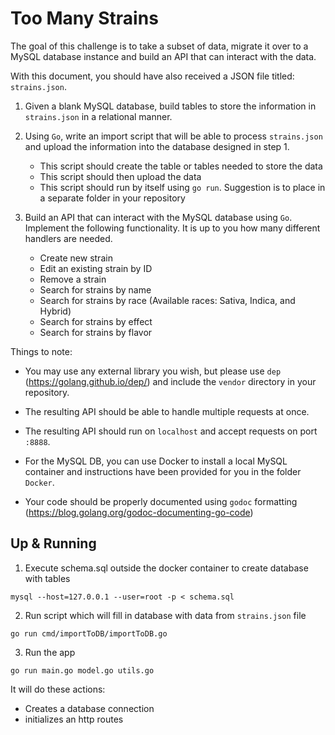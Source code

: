 # Too Many Strains

The goal of this challenge is to take a subset of data, migrate it over to a MySQL database instance and build an API that can interact with the data.

With this document, you should have also received a JSON file titled: `strains.json`.

1. Given a blank MySQL database, build tables to store the information in `strains.json` in a relational manner.

2. Using `Go`, write an import script that will be able to process `strains.json` and upload the information into the database designed in step 1.

    - This script should create the table or tables needed to store the data
    - This script should then upload the data
    - This script should run by itself using `go run`. Suggestion is to place in a separate folder in your repository

3. Build an API that can interact with the MySQL database using `Go`. Implement the following functionality. It is up to you how many different handlers are needed.
    - Create new strain
    - Edit an existing strain by ID
    - Remove a strain
    - Search for strains by name 
    - Search for strains by race (Available races: Sativa, Indica, and Hybrid)
    - Search for strains by effect
    - Search for strains by flavor


Things to note:
- You may use any external library you wish, but please use `dep` (https://golang.github.io/dep/) and include the `vendor` directory in your repository.

- The resulting API should be able to handle multiple requests at once.

- The resulting API should run on `localhost` and accept requests on port `:8888`.

- For the MySQL DB, you can use Docker to install a local MySQL container and instructions have been provided for you in the folder `Docker`.

- Your code should be properly documented using `godoc` formatting (https://blog.golang.org/godoc-documenting-go-code)



## Up & Running

1. Execute schema.sql outside the docker container to create database with tables

```
mysql --host=127.0.0.1 --user=root -p < schema.sql
```

2. Run script which will fill in database with data from `strains.json` file

```
go run cmd/importToDB/importToDB.go
```

3. Run the app

```
go run main.go model.go utils.go
```

It will do these actions:

- Creates a database connection
- initializes an http routes